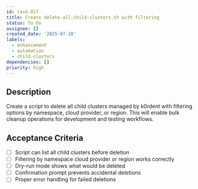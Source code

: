 ```yaml
---
id: task-017
title: Create delete-all-child-clusters.sh with filtering
status: To Do
assignee: []
created_date: '2025-07-20'
labels:
  - enhancement
  - automation
  - child-clusters
dependencies: []
priority: high
---
```


## Description

Create a script to delete all child clusters managed by k0rdent with filtering options by namespace, cloud provider, or region. This will enable bulk cleanup operations for development and testing workflows.

## Acceptance Criteria

- [ ] Script can list all child clusters before deletion
- [ ] Filtering by namespace cloud provider or region works correctly
- [ ] Dry-run mode shows what would be deleted
- [ ] Confirmation prompt prevents accidental deletions
- [ ] Proper error handling for failed deletions
